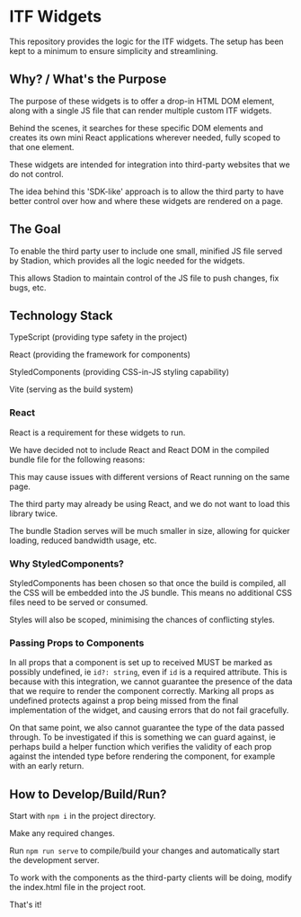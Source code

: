 # ITF Widgets

This repository provides the logic for the ITF widgets. The setup has been kept to a minimum to ensure simplicity and streamlining.

## Why? / What's the Purpose

The purpose of these widgets is to offer a drop-in HTML DOM element, along with a single JS file that can render multiple custom ITF widgets.

Behind the scenes, it searches for these specific DOM elements and creates its own mini React applications wherever needed, fully scoped to that one element.

These widgets are intended for integration into third-party websites that we do not control.

The idea behind this 'SDK-like' approach is to allow the third party to have better control over how and where these widgets are rendered on a page.

## The Goal

To enable the third party user to include one small, minified JS file served by Stadion, which provides all the logic needed for the widgets.

This allows Stadion to maintain control of the JS file to push changes, fix bugs, etc.

## Technology Stack

TypeScript (providing type safety in the project)

React (providing the framework for components)

StyledComponents (providing CSS-in-JS styling capability)

Vite (serving as the build system)

### React

React is a requirement for these widgets to run.

We have decided not to include React and React DOM in the compiled bundle file for the following reasons:

This may cause issues with different versions of React running on the same page.

The third party may already be using React, and we do not want to load this library twice.

The bundle Stadion serves will be much smaller in size, allowing for quicker loading, reduced bandwidth usage, etc.

### Why StyledComponents?

StyledComponents has been chosen so that once the build is compiled, all the CSS will be embedded into the JS bundle. This means no additional CSS files need to be served or consumed.

Styles will also be scoped, minimising the chances of conflicting styles.

### Passing Props to Components

In all props that a component is set up to received MUST be marked as possibly undefined, ie `id?: string`, even if `id` is a required attribute.
This is because with this integration, we cannot guarantee the presence of the data that we require to render the component correctly.
Marking all props as undefined protects against a prop being missed from the final implementation of the widget, and causing errors that do not fail gracefully.

On that same point, we also cannot guarantee the type of the data passed through. To be investigated if this is something we can guard against, ie perhaps build a helper function which verifies the validity of each prop against the intended type before rendering the component, for example with an early return.

## How to Develop/Build/Run?

Start with `npm i` in the project directory.

Make any required changes.

Run `npm run serve` to compile/build your changes and automatically start the development server.

To work with the components as the third-party clients will be doing, modify the index.html file in the project root.

That's it!
